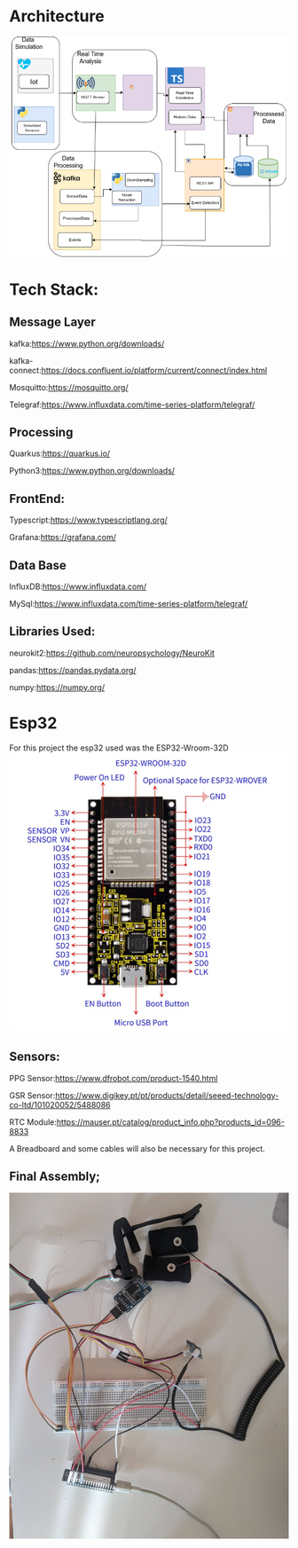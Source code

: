   # Architecture

  <img src="/img/architecture2.png" alt="A cute kitten" />


# Tech Stack:

## Message Layer
kafka:https://www.python.org/downloads/

kafka-connect:https://docs.confluent.io/platform/current/connect/index.html

Mosquitto:https://mosquitto.org/

Telegraf:https://www.influxdata.com/time-series-platform/telegraf/


## Processing
Quarkus:https://quarkus.io/

Python3:https://www.python.org/downloads/


## FrontEnd:
Typescript:https://www.typescriptlang.org/

Grafana:https://grafana.com/


## Data Base
InfluxDB:https://www.influxdata.com/

MySql:https://www.influxdata.com/time-series-platform/telegraf/


## Libraries Used: 
neurokit2:https://github.com/neuropsychology/NeuroKit

pandas:https://pandas.pydata.org/

numpy:https://numpy.org/


# Esp32

For this project the esp32 used was the ESP32-Wroom-32D
<img src="/img/esp32_wroom_32D.jpg" alt="A cute kitten" />

## Sensors:

PPG Sensor:https://www.dfrobot.com/product-1540.html

GSR Sensor:https://www.digikey.pt/pt/products/detail/seeed-technology-co-ltd/101020052/5488086

RTC Module:https://mauser.pt/catalog/product_info.php?products_id=096-8833

A Breadboard and some cables will also be necessary for this project.

## Final Assembly;

<img src="/img/assemble.jpg" alt="A cute kitten" />